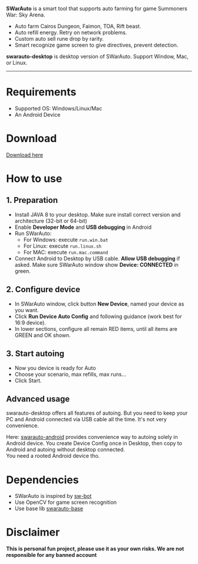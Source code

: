 **SWarAuto** is a smart tool that supports auto farming for game Summoners War: Sky Arena.
  - Auto farm Cairos Dungeon, Faimon, TOA, Rift beast.  
  - Auto refill energy. Retry on network problems.  
  - Custom auto sell rune drop by rarity.  
  - Smart recognize game screen to give directives, prevent detection.  

**swarauto-desktop** is desktop version of SWarAuto. Support Window, Mac, or Linux.

---

# Requirements
  - Supported OS: Windows/Linux/Mac
  - An Android Device
  
# Download  
[Download here](https://github.com/swarauto/swarauto-desktop/releases)

# How to use

## 1. Preparation
  - Install JAVA 8 to your desktop. Make sure install correct version and architecture (32-bit or 64-bit)  
  - Enable **Developer Mode** and **USB debugging** in Android  
  - Run SWarAuto:  
    - For Windows: execute `run.win.bat`  
    - For Linux: execute `run.linux.sh`  
    - For MAC: execute `run.mac.command`  
  - Connect Android to Desktop by USB cable. **Allow USB debugging** if asked. Make sure SWarAuto window show **Device: CONNECTED** in green.  

## 2. Configure device
  - In SWarAuto window, click button **New Device**, named your device as you want.  
  - Click **Run Device Auto Config** and following guidance (work best for 16:9 device).  
  - In lower sections, configure all remain RED items, until all items are GREEN and OK shown.  

## 3. Start autoing
  - Now you device is ready for Auto  
  - Choose your scenario, max refills, max runs...  
  - Click Start.  

## Advanced usage  
swarauto-desktop offers all features of autoing. But you need to keep your PC and Android connected via USB cable all the time. It's not very convenience.

Here: [swarauto-android](https://github.com/swarauto/swarauto-android) provides convenience way to autoing solely in Android device.
You create Device Config once in Desktop, then copy to Android and autoing without desktop connected.  
You need a rooted Android device tho.

# Dependencies
  - SWarAuto is inspired by [sw-bot](https://github.com/justindannguyen/sw-bot)
  - Use OpenCV for game screen recognition
  - Use base lib [swarauto-base](https://github.com/swarauto/swarauto-base)

# Disclaimer  
**This is personal fun project, please use it as your own risks. We are not responsible for any banned account**

